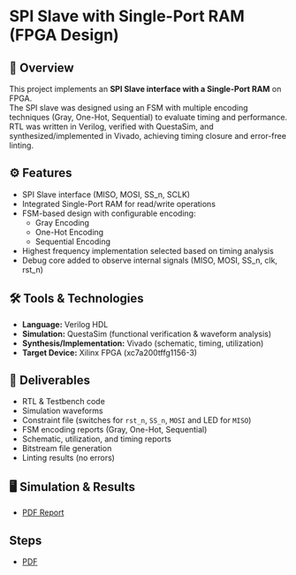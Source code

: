 # SPI Slave with Single-Port RAM (FPGA Design)

## 📖 Overview
This project implements an **SPI Slave interface with a Single-Port RAM** on FPGA.  
The SPI slave was designed using an FSM with multiple encoding techniques (Gray, One-Hot, Sequential) to evaluate timing and performance.  
RTL was written in Verilog, verified with QuestaSim, and synthesized/implemented in Vivado, achieving timing closure and error-free linting.

## ⚙️ Features
- SPI Slave interface (MISO, MOSI, SS_n, SCLK)
- Integrated Single-Port RAM for read/write operations
- FSM-based design with configurable encoding:
  - Gray Encoding  
  - One-Hot Encoding  
  - Sequential Encoding  
- Highest frequency implementation selected based on timing analysis
- Debug core added to observe internal signals (MISO, MOSI, SS_n, clk, rst_n)

## 🛠️ Tools & Technologies
- **Language:** Verilog HDL  
- **Simulation:** QuestaSim (functional verification & waveform analysis)  
- **Synthesis/Implementation:** Vivado (schematic, timing, utilization)  
- **Target Device:** Xilinx FPGA (xc7a200tffg1156-3)  

## 🚀 Deliverables
- RTL & Testbench code  
- Simulation waveforms  
- Constraint file (switches for `rst_n`, `SS_n`, `MOSI` and LED for `MISO`)  
- FSM encoding reports (Gray, One-Hot, Sequential)  
- Schematic, utilization, and timing reports  
- Bitstream file generation  
- Linting results (no errors)  
 

## 🖥️ Simulation & Results
- [PDF Report](https://github.com/Khaled15102002/SPI/blob/main/SPI%20Slave%20With%20single%20Port%20RAM.pdf) 

## Steps 
- [PDF](https://github.com/Khaled15102002/SPI/blob/main/SPI.pdf) 

